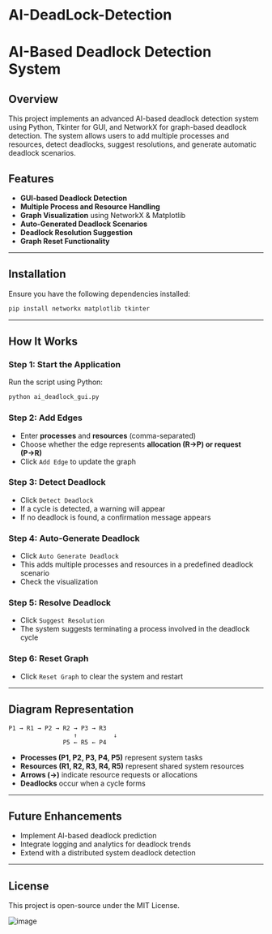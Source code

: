 # AI-DeadLock-Detection
# AI-Based Deadlock Detection System

## Overview
This project implements an advanced AI-based deadlock detection system using Python, Tkinter for GUI, and NetworkX for graph-based deadlock detection. The system allows users to add multiple processes and resources, detect deadlocks, suggest resolutions, and generate automatic deadlock scenarios.

## Features
- **GUI-based Deadlock Detection**
- **Multiple Process and Resource Handling**
- **Graph Visualization** using NetworkX & Matplotlib
- **Auto-Generated Deadlock Scenarios**
- **Deadlock Resolution Suggestion**
- **Graph Reset Functionality**

---
## Installation
Ensure you have the following dependencies installed:

```bash
pip install networkx matplotlib tkinter
```

---
## How It Works
### Step 1: Start the Application
Run the script using Python:
```bash
python ai_deadlock_gui.py
```

### Step 2: Add Edges
- Enter **processes** and **resources** (comma-separated)
- Choose whether the edge represents **allocation (R→P) or request (P→R)**
- Click `Add Edge` to update the graph

### Step 3: Detect Deadlock
- Click `Detect Deadlock`
- If a cycle is detected, a warning will appear
- If no deadlock is found, a confirmation message appears

### Step 4: Auto-Generate Deadlock
- Click `Auto Generate Deadlock`
- This adds multiple processes and resources in a predefined deadlock scenario
- Check the visualization

### Step 5: Resolve Deadlock
- Click `Suggest Resolution`
- The system suggests terminating a process involved in the deadlock cycle

### Step 6: Reset Graph
- Click `Reset Graph` to clear the system and restart

---
## Diagram Representation
```
P1 → R1 → P2 → R2 → P3 → R3
                  ↑          ↓
               P5 ← R5 ← P4
```
- **Processes (P1, P2, P3, P4, P5)** represent system tasks
- **Resources (R1, R2, R3, R4, R5)** represent shared system resources
- **Arrows (→)** indicate resource requests or allocations
- **Deadlocks** occur when a cycle forms

---
## Future Enhancements
- Implement AI-based deadlock prediction
- Integrate logging and analytics for deadlock trends
- Extend with a distributed system deadlock detection

---
## License
This project is open-source under the MIT License.

![image](https://github.com/user-attachments/assets/0fb5c895-cc0d-4f46-a557-be9654deae6a)


